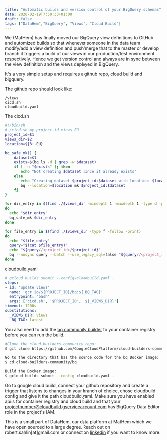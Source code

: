 ```yaml
---
title: "Automatic builds and version control of your BigQuery schemas"
date: 2020-02-19T7:50:33+01:00
draft: false
tags: ["DataHem","BigQuery", "Views", "Cloud Build"]
---
```


We (MatHem) has finally moved our BigQuery view definitions to GitHub and automized builds so that whenever someone in the data team modify/add a view definition and push/merge that to the master or develop branch it triggers a build of our views in our production/test environment respectively. Hence we get version control and always are in sync between the view definition and the views deployed in BigQuery.

It's a very simple setup and requires a github repo, cloud build and bigquery.

The github repo should look like:
```
/views
cicd.sh
cloudbuild.yaml
```

The cicd.sh
```bash
#!/bin/sh
#./cicd.sh my-project-id views EU
project_id=$1
views_dir=$2
location=${3:-EU}  

bq_safe_mk() {
    dataset=$1
    exists=$(bq ls -d | grep -w $dataset)
    if [ -n "$exists" ]; then
       echo "Not creating $dataset since it already exists"
    else
       echo "Creating dataset $project_id:$dataset with location: $location"
       bq --location=$location mk $project_id:$dataset
    fi
}

for dir_entry in $(find ./$views_dir -mindepth 1 -maxdepth 1 -type d -printf '%f\n')
do
  echo "$dir_entry"
  bq_safe_mk $dir_entry
done

for file_entry in $(find ./$views_dir -type f -follow -print)
do
  echo "$file_entry"
  query="$(cat $file_entry)"
  echo "${query//<project_id>/$project_id}"
  bq --nosync query --batch --use_legacy_sql=false "${query//<project_id>/$project_id}"
done
```

cloudbuild.yaml
```yaml
# gcloud builds submit --config=cloudbuild.yaml .
steps:
- id: 'update views'
  name: 'gcr.io/${PROJECT_ID}/bq:${_BQ_TAG}'
  entrypoint: 'bash'
  args: ['cicd.sh', '$PROJECT_ID', '${_VIEWS_DIR}']
timeout: 1200s
substitutions:
  _VIEWS_DIR: views
  _BQ_TAG: latest
```

You also need to add the [bq community builder](https://github.com/GoogleCloudPlatform/cloud-builders-community/tree/master/bq) to your container registry before you can run the build.

```bash
#Clone the cloud-builders-community repo:
$ git clone https://github.com/GoogleCloudPlatform/cloud-builders-community

Go to the directory that has the source code for the bq Docker image:
$ cd cloud-builders-community/bq

Build the Docker image:
$ gcloud builds submit --config cloudbuild.yaml .
```

Go to google cloud build, connect your github repository and create a trigger that listens to changes in your branch of choice, chose cloudbuild config and give it the path cloudbuild.yaml. Make sure you have enabled api:s for container registry and cloud build and that your projectnumber@cloudbuild.gserviceaccount.com has BigQuery Data Editor role in the project's IAM.

This is a small part of DataHem, our data platform at MatHem which we have open sourced to a large degree. Reach out on robert.sahlin[at]gmail.com or connect on [linkedin](https://www.linkedin.com/in/robertsahlin/) if you want to know more.
